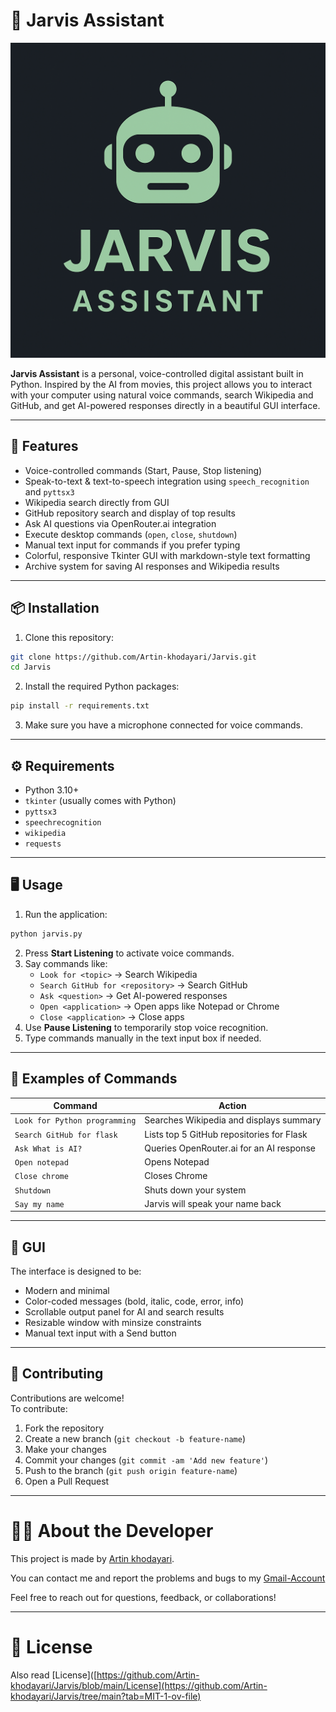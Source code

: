 # 🤖 Jarvis Assistant

![Jarvis GUI](assets/Jarvis.png)

**Jarvis Assistant** is a personal, voice-controlled digital assistant built in Python. Inspired by the AI from movies, this project allows you to interact with your computer using natural voice commands, search Wikipedia and GitHub, and get AI-powered responses directly in a beautiful GUI interface.

---

## 🌟 Features

- Voice-controlled commands (Start, Pause, Stop listening)
- Speak-to-text & text-to-speech integration using `speech_recognition` and `pyttsx3`
- Wikipedia search directly from GUI
- GitHub repository search and display of top results
- Ask AI questions via OpenRouter.ai integration
- Execute desktop commands (`open`, `close`, `shutdown`)
- Manual text input for commands if you prefer typing
- Colorful, responsive Tkinter GUI with markdown-style text formatting
- Archive system for saving AI responses and Wikipedia results

---

## 📦 Installation

1. Clone this repository:

```bash
git clone https://github.com/Artin-khodayari/Jarvis.git
cd Jarvis
```

2. Install the required Python packages:

```bash
pip install -r requirements.txt
```

3. Make sure you have a microphone connected for voice commands.

---

## ⚙️ Requirements

- Python 3.10+
- `tkinter` (usually comes with Python)
- `pyttsx3`
- `speechrecognition`
- `wikipedia`
- `requests`

---

## 🖥️ Usage

1. Run the application:

```bash
python jarvis.py
```

2. Press **Start Listening** to activate voice commands.
3. Say commands like:
   - `Look for <topic>` → Search Wikipedia
   - `Search GitHub for <repository>` → Search GitHub
   - `Ask <question>` → Get AI-powered responses
   - `Open <application>` → Open apps like Notepad or Chrome
   - `Close <application>` → Close apps
4. Use **Pause Listening** to temporarily stop voice recognition.
5. Type commands manually in the text input box if needed.

---

## 📝 Examples of Commands

| Command                       | Action                                    |
| ----------------------------- | ----------------------------------------- |
| `Look for Python programming` | Searches Wikipedia and displays summary   |
| `Search GitHub for flask`     | Lists top 5 GitHub repositories for Flask |
| `Ask What is AI?`             | Queries OpenRouter.ai for an AI response  |
| `Open notepad`                | Opens Notepad                             |
| `Close chrome`                | Closes Chrome                             |
| `Shutdown`                    | Shuts down your system                    |
| `Say my name`                 | Jarvis will speak your name back          |

---

## 🎨 GUI

The interface is designed to be:

- Modern and minimal
- Color-coded messages (bold, italic, code, error, info)
- Scrollable output panel for AI and search results
- Resizable window with minsize constraints
- Manual text input with a Send button

---

## 🤝 Contributing

Contributions are welcome!\
To contribute:

1. Fork the repository
2. Create a new branch (`git checkout -b feature-name`)
3. Make your changes
4. Commit your changes (`git commit -am 'Add new feature'`)
5. Push to the branch (`git push origin feature-name`)
6. Open a Pull Request

---

# 🧑‍💻 About the Developer

This project is made by [Artin khodayari](https://github.com/Artin-khodayari).

You can contact me and report the problems and bugs to my [Gmail-Account](mailto:ArtinKhodayari2010@gmail.com)

Feel free to reach out for questions, feedback, or collaborations!

---

# 📄 License
Also read [License]([https://github.com/Artin-khodayari/Jarvis/blob/main/License](https://github.com/Artin-khodayari/Jarvis/tree/main?tab=MIT-1-ov-file)
